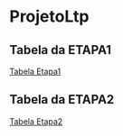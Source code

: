 # ProjetoLtp
## Tabela da ETAPA1
[Tabela Etapa1](https://github.com/dedthi/ProjetoLtp/blob/main/ETAPA%201%20-%20%20Tabela%20de%20requisitos_Stein%2CSamuel%2CThiago%20e%20Vitor.pdf.pdf)
## Tabela da ETAPA2
[Tabela Etapa2](https://github.com/dedthi/ProjetoLtp/blob/main/Avalia%C3%A7%C3%A3o%20Pr%C3%A1tica%20(ETAPA%202)%20-%20%20%20Implementa%C3%A7%C3%A3o%20de%20Banco%20de%20dados%20com%20ORM.pdf)
